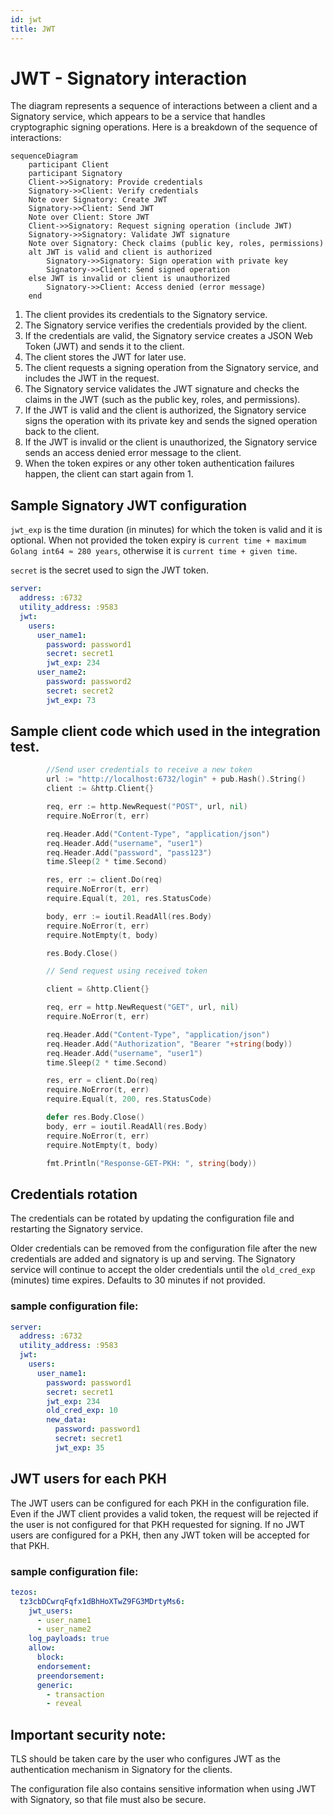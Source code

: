 ```yaml
---
id: jwt
title: JWT
---
```


# JWT - Signatory interaction

The diagram represents a sequence of interactions between a client and a Signatory service, which appears to be a service that handles cryptographic signing operations. Here is a breakdown of the sequence of interactions:

```mermaid
sequenceDiagram
    participant Client
    participant Signatory
    Client->>Signatory: Provide credentials
    Signatory->>Client: Verify credentials
    Note over Signatory: Create JWT
    Signatory->>Client: Send JWT
    Note over Client: Store JWT
    Client->>Signatory: Request signing operation (include JWT)
    Signatory->>Signatory: Validate JWT signature
    Note over Signatory: Check claims (public key, roles, permissions)
    alt JWT is valid and client is authorized
        Signatory->>Signatory: Sign operation with private key
        Signatory->>Client: Send signed operation
    else JWT is invalid or client is unauthorized
        Signatory->>Client: Access denied (error message)
    end
```

1. The client provides its credentials to the Signatory service.
2. The Signatory service verifies the credentials provided by the client.
3. If the credentials are valid, the Signatory service creates a JSON Web Token (JWT) and sends it to the client.
4. The client stores the JWT for later use.
5. The client requests a signing operation from the Signatory service, and includes the JWT in the request.
6. The Signatory service validates the JWT signature and checks the claims in the JWT (such as the public key, roles, and permissions).
7. If the JWT is valid and the client is authorized, the Signatory service signs the operation with its private key and sends the signed operation back to the client.
8. If the JWT is invalid or the client is unauthorized, the Signatory service sends an access denied error message to the client.
9. When the token expires or any other token authentication failures happen, the client can start again from 1. 

## Sample Signatory JWT configuration

`jwt_exp` is the time duration (in minutes) for which the token is valid and it is optional. When not provided the token expiry is `current time + maximum Golang int64 ≈ 280 years`, otherwise it is `current time + given time`.   

`secret` is the secret used to sign the JWT token.

```yaml
server:
  address: :6732
  utility_address: :9583
  jwt:
    users:
      user_name1:
        password: password1
        secret: secret1
        jwt_exp: 234
      user_name2:
        password: password2
        secret: secret2
        jwt_exp: 73
```

## Sample client code which used in the integration test.

```go
        //Send user credentials to receive a new token
        url := "http://localhost:6732/login" + pub.Hash().String()
		client := &http.Client{}

		req, err := http.NewRequest("POST", url, nil)
		require.NoError(t, err)

		req.Header.Add("Content-Type", "application/json")
		req.Header.Add("username", "user1")
		req.Header.Add("password", "pass123")
		time.Sleep(2 * time.Second)

		res, err := client.Do(req)
		require.NoError(t, err)
		require.Equal(t, 201, res.StatusCode)

		body, err := ioutil.ReadAll(res.Body)
		require.NoError(t, err)
		require.NotEmpty(t, body)

		res.Body.Close()

		// Send request using received token

		client = &http.Client{}

		req, err = http.NewRequest("GET", url, nil)
		require.NoError(t, err)

		req.Header.Add("Content-Type", "application/json")
		req.Header.Add("Authorization", "Bearer "+string(body))
		req.Header.Add("username", "user1")
		time.Sleep(2 * time.Second)

		res, err = client.Do(req)
		require.NoError(t, err)
		require.Equal(t, 200, res.StatusCode)

		defer res.Body.Close()
		body, err = ioutil.ReadAll(res.Body)
		require.NoError(t, err)
		require.NotEmpty(t, body)

		fmt.Println("Response-GET-PKH: ", string(body))
```

## Credentials rotation

The credentials can be rotated by updating the configuration file and restarting the Signatory service.

Older credentials can be removed from the configuration file after the new credentials are added and signatory is up and serving. The Signatory service will continue to accept the older credentials until the `old_cred_exp` (minutes) time expires. Defaults to 30 minutes if not provided.

### sample configuration file:

```yaml
server:
  address: :6732
  utility_address: :9583
  jwt:
    users:
      user_name1:
        password: password1
        secret: secret1
        jwt_exp: 234
        old_cred_exp: 10
        new_data:
          password: password1
          secret: secret1
          jwt_exp: 35
```

## JWT users for each PKH

The JWT users can be configured for each PKH in the configuration file. Even if the JWT client provides a valid token, the request will be rejected if the user is not configured for that PKH requested for signing.
If no JWT users are configured for a PKH, then any JWT token will be accepted for that PKH.

### sample configuration file:

```yaml
tezos:
  tz3cbDCwrqFqfx1dBhHoXTwZ9FG3MDrtyMs6:
    jwt_users:
      - user_name1
      - user_name2
    log_payloads: true
    allow:
      block:
      endorsement:
      preendorsement:
      generic:
        - transaction
        - reveal
```

## Important security note:

TLS should be taken care by the user who configures JWT as the authentication mechanism in Signatory for the clients.

The configuration file also contains sensitive information when using JWT with Signatory, so that file must also be secure.